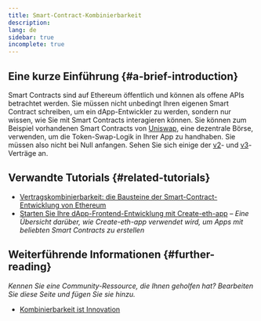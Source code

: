 ```yaml
---
title: Smart-Contract-Kombinierbarkeit
description:
lang: de
sidebar: true
incomplete: true
---
```


## Eine kurze Einführung {#a-brief-introduction}

Smart Contracts sind auf Ethereum öffentlich und können als offene APIs betrachtet werden. Sie müssen nicht unbedingt Ihren eigenen Smart Contract schreiben, um ein dApp-Entwickler zu werden, sondern nur wissen, wie Sie mit Smart Contracts interagieren können. Sie können zum Beispiel vorhandenen Smart Contracts von [Uniswap](https://uniswap.exchange/swap), eine dezentrale Börse, verwenden, um die Token-Swap-Logik in Ihrer App zu handhaben. Sie müssen also nicht bei Null anfangen. Sehen Sie sich einige der [v2](https://github.com/Uniswap/uniswap-v2-core/tree/master/contracts)- und [v3](https://github.com/Uniswap/uniswap-v3-core/tree/main/contracts)-Verträge an.

## Verwandte Tutorials {#related-tutorials}

- [Vertragskombinierbarkeit: die Bausteine der Smart-Contract-Entwicklung von Ethereum](https://www.decentlabs.io/blog/contract-composability-the-building-blocks-of-ethereum-smart-contract-development)
- [Starten Sie Ihre dApp-Frontend-Entwicklung mit Create-eth-app](/developers/tutorials/kickstart-your-dapp-frontend-development-wth-create-eth-app/) _– Eine Übersicht darüber, wie Create-eth-app verwendet wird, um Apps mit beliebten Smart Contracts zu erstellen_

## Weiterführende Informationen {#further-reading}

_Kennen Sie eine Community-Ressource, die Ihnen geholfen hat? Bearbeiten Sie diese Seite und fügen Sie sie hinzu._

- [Kombinierbarkeit ist Innovation](https://future.a16z.com/how-composability-unlocks-crypto-and-everything-else/)
